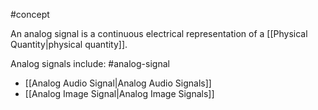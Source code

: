 #concept 

An analog signal is a continuous electrical representation of a [[Physical Quantity|physical quantity]].

Analog signals include: #analog-signal 

- [[Analog Audio Signal|Analog Audio Signals]]
- [[Analog Image Signal|Analog Image Signals]]